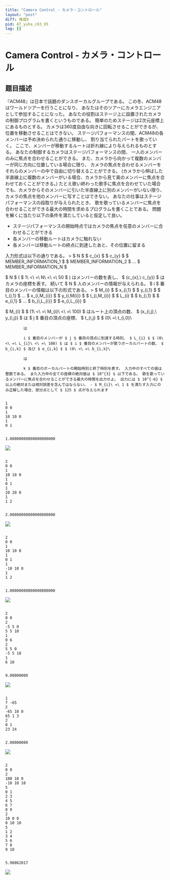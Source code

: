 ```yaml
---
title: "Camera Control - カメラ・コントロール"
layout: "post"
diff: 难度0
pid: AT_yuha_c83_05
tag: []
---
```


# Camera Control - カメラ・コントロール

## 题目描述

[problemUrl]: https://atcoder.jp/contests/yuha-c83/tasks/yuha_c83_05

『ACM48』は日本で話題のダンスボーカルグループである。 この冬、ACM48はワールドツアーを行うことになり、 あなたはそのツアーにカメラエンジニアとして参加することになった。 あなたの役割はステージ上に設置されたカメラの制御プログラムを書くというものである。 簡単のためステージは2次元座標上にあるものとする。 カメラは360度自由な向きに回転させることができるが、位置を移動させることはできない。 ステージパフォーマンスの間、ACM48の各メンバーは予め決められた通りに移動し、 割り当てられたパートを歌っていく。 ここで、メンバーが移動するルートは折れ線により与えられるものとする。 あなたの制御するカメラはステージパフォーマンスの間、 一人のメンバーのみに焦点を合わせることができる。 また、カメラから向かって複数のメンバーが同じ方向に位置している場合に限り、 カメラの焦点を合わせるメンバーをそれらのメンバーの中で自由に切り替えることができる。 (カメラから伸ばした半直線上に複数のメンバーがいる場合、カメラから見て奥のメンバーに焦点を合わせておくことができる。) たとえ歌い終わった歌手に焦点を合わせていた場合でも、カメラからそのメンバーに引いた半直線上に別のメンバーがいない限り、カメラの焦点を他のメンバーに写すことはできない。 あなたの仕事はステージパフォーマンスの段取りが与えられたとき、 歌を歌っているメンバーに焦点を合わせることができる最大の時間を求めるプログラムを書くことである。 問題を解くに当たり以下の条件を満たしていると仮定して良い。

- ステージパフォーマンスの開始時点ではカメラの焦点を任意のメンバーに合わせることができる
- 各メンバーの移動ルートはカメラに触れない
- 各メンバーは移動ルートの終点に到達したあと、その位置に留まる
 
 入力形式は以下の通りである。 > $ N $ $ c_{x} $ $ c_{y} $ $ MEMBER\_INFORMATION\_1 $ $ MEMBER\_INFORMATION\_2 $ ... $ MEMBER\_INFORMATION\_N $

 $ N $ ( $ 1\ <\ =\ N\ <\ =\ 50 $ ) はメンバーの数を表し、 $ (c_{x},\ c_{y}) $ はカメラの座標を表す。 続いて $ N $ 人のメンバーの情報が与えられる。 $ i $ 番目のメンバーの情報は以下の形式である。 > $ M_{i} $ $ x_{i,1} $ $ y_{i,1} $ $ t_{i,1} $ ... $ x_{i,M_{i}} $ $ y_{i,M{i}} $ $ t_{i,M_{i}} $ $ L_{i} $ $ b_{i,1} $ $ e_{i,1} $ ... $ b_{i,L_{i}} $ $ e_{i,L_{i}} $

 $ M_{i} $ $ (1\ <\ =\ M_{i}\ <\ =\ 100) $ はルート上の頂点の数、 $ (x_{i,j},\ y_{i,j}) $ は $ j $ 番目の頂点の座標、 $ t_{i,j} $ $ (0\ =\ t_{i,0}\ 
			は
			i $ 番目のメンバーが $ j $ 番目の頂点に到達する時刻、 $ L_{i} $ $ (0\ <\ =\ L_{i}\ <\ =\ 100) $ は $ i $ 番目のメンバーが歌うボーカルパートの数、 $ b_{i,k} $ 及び $ e_{i,k} $ $ (0\ <\ =\ b_{i,k}\ 
			は
			k $ 番目のボーカルパートの開始時刻と終了時刻を表す。 入力中のすべての値は整数である。 また入力中の全ての座標の絶対値は $ 10^{3} $ 以下である。 歌を歌っているメンバーに焦点を合わせることができる最大の時間を出力せよ。 出力には $ 10^{-6} $ 以上の絶対または相対誤差を含んではならない。 - $ M_{i}\ =\ 1 $ を満たす入力にのみ正解した場合、部分点として $ 125 $ 点が与えられます
 
```

1
0 0
1
10 10 0
1
0 1
```

 ```

1.00000000000000000000
```

 ![](https://cdn.luogu.com.cn/upload/vjudge_pic/AT_yuha_c83_05/bdaac70fb20094370e4bbaba0bf46fbd229790f8.png)

 ```

2
0 0
1
10 10 0
1
0 1
1
20 20 0
1
1 2
```

 ```

2.00000000000000000000
```

 ![](https://cdn.luogu.com.cn/upload/vjudge_pic/AT_yuha_c83_05/d18bb6e48dc818838f694727d75ba602044aad55.png)

 ```

2
0 0
1
10 10 0
1
0 1
1
-10 10 0
1
1 2
```

 ```

1.00000000000000000000
```

 ![](https://cdn.luogu.com.cn/upload/vjudge_pic/AT_yuha_c83_05/44a5be37a125e2d9d9179ab1e4002a7a0deab320.png)

 ```

2
0 0
2
-5 5 0
5 5 10
1
0 6
2
5 5 0
-5 5 10
1
6 10
```

 ```

9.00000000
```

 ![](https://cdn.luogu.com.cn/upload/vjudge_pic/AT_yuha_c83_05/b558307e1846589d8e207fac66f41680d56851c4.png)

 ```

1
7 -65
2
-65 10 0
65 1 3
2
0 1
23 24
```

 ```

2.00000000
```

 ![](https://cdn.luogu.com.cn/upload/vjudge_pic/AT_yuha_c83_05/1c1f1218063ff524eaa56fd47a281c177ede853c.png)

 ```

2
0 0
2
100 10 0
-10 10 10
5
0 1
2 3
4 5
6 7
8 9
2
10 0 0
0 10 10
5
1 2
3 4
5 6
7 8
9 10
```

 ```

5.98862017
```

 ![](https://cdn.luogu.com.cn/upload/vjudge_pic/AT_yuha_c83_05/6027daeab925d8278e604935f1874ff6eabc2ab9.png)

